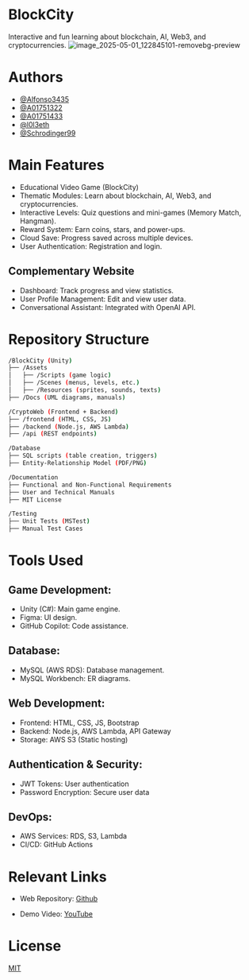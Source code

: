 # BlockCity
Interactive and fun learning about blockchain, AI, Web3, and cryptocurrencies.
![image_2025-05-01_122845101-removebg-preview](https://github.com/user-attachments/assets/f7401098-fc6a-4689-9936-967021cc9277)

# Authors
- [@Alfonso3435](https://github.com/Alfonso3435)
- [@A01751322](https://github.com/A01751322)
- [@A01751433](https://github.com/A01751433)
- [@l0l3eth](https://github.com/l0l3eth)
- [@Schrodinger99](https://github.com/Schrodinger99)

# Main Features
- Educational Video Game (BlockCity)
- Thematic Modules: Learn about blockchain, AI, Web3, and cryptocurrencies.
- Interactive Levels: Quiz questions and mini-games (Memory Match, Hangman).
- Reward System: Earn coins, stars, and power-ups.
- Cloud Save: Progress saved across multiple devices.
- User Authentication: Registration and login.

## Complementary Website
- Dashboard: Track progress and view statistics.
- User Profile Management: Edit and view user data.
- Conversational Assistant: Integrated with OpenAI API.

# Repository Structure
```bash
/BlockCity (Unity)  
├── /Assets  
│   ├── /Scripts (game logic)  
│   ├── /Scenes (menus, levels, etc.)  
│   ├── /Resources (sprites, sounds, texts)  
├── /Docs (UML diagrams, manuals)  

/CryptoWeb (Frontend + Backend)  
├── /frontend (HTML, CSS, JS)  
├── /backend (Node.js, AWS Lambda)  
├── /api (REST endpoints)  

/Database  
├── SQL scripts (table creation, triggers)  
├── Entity-Relationship Model (PDF/PNG)  

/Documentation  
├── Functional and Non-Functional Requirements  
├── User and Technical Manuals  
├── MIT License  

/Testing  
├── Unit Tests (MSTest)  
├── Manual Test Cases  
```
# Tools Used

## Game Development:
- Unity (C#): Main game engine.
- Figma: UI design.
- GitHub Copilot: Code assistance.

## Database:
- MySQL (AWS RDS): Database management.
- MySQL Workbench: ER diagrams.

## Web Development:
- Frontend: HTML, CSS, JS, Bootstrap
- Backend: Node.js, AWS Lambda, API Gateway
- Storage: AWS S3 (Static hosting)

## Authentication & Security:
- JWT Tokens: User authentication
- Password Encryption: Secure user data

## DevOps:
- AWS Services: RDS, S3, Lambda
- CI/CD: GitHub Actions

# Relevant Links

- Web Repository: [Github](github.com/Schrodinger99/CryptoWeb)

- Demo Video: [YouTube](youtu.be/BZy_tlWKUmU)

# License

[MIT](https://choosealicense.com/licenses/mit/)
